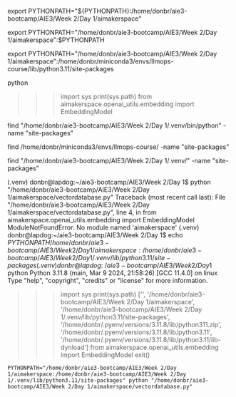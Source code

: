 export PYTHONPATH="${PYTHONPATH}:/home/donbr/aie3-bootcamp/AIE3/Week 2/Day 1/aimakerspace"


export PYTHONPATH="/home/donbr/aie3-bootcamp/AIE3/Week 2/Day 1/aimakerspace":$PYTHONPATH


export PYTHONPATH="/home/donbr/aie3-bootcamp/AIE3/Week 2/Day 1/aimakerspace":/home/donbr/miniconda3/envs/llmops-course/lib/python3.11/site-packages


python
>>> import sys
>>> print(sys.path)
>>> from aimakerspace.openai_utils.embedding import EmbeddingModel

find "/home/donbr/aie3-bootcamp/AIE3/Week 2/Day 1/.venv/bin/python" -name "site-packages"

find /home/donbr/miniconda3/envs/llmops-course/ -name "site-packages"

find "/home/donbr/aie3-bootcamp/AIE3/Week 2/Day 1/.venv/" -name "site-packages"


(.venv) donbr@lapdog:~/aie3-bootcamp/AIE3/Week 2/Day 1$ python "/home/donbr/aie3-bootcamp/AIE3/Week 2/Day 1/aimakerspace/vectordatabase.py"
Traceback (most recent call last):
  File "/home/donbr/aie3-bootcamp/AIE3/Week 2/Day 1/aimakerspace/vectordatabase.py", line 4, in <module>
    from aimakerspace.openai_utils.embedding import EmbeddingModel
ModuleNotFoundError: No module named 'aimakerspace'
(.venv) donbr@lapdog:~/aie3-bootcamp/AIE3/Week 2/Day 1$ echo $PYTHONPATH
/home/donbr/aie3-bootcamp/AIE3/Week 2/Day 1/aimakerspace:/home/donbr/aie3-bootcamp/AIE3/Week 2/Day 1/.venv/lib/python3.11/site-packages
(.venv) donbr@lapdog:~/aie3-bootcamp/AIE3/Week 2/Day 1$ python
Python 3.11.8 (main, Mar  9 2024, 21:58:26) [GCC 11.4.0] on linux
Type "help", "copyright", "credits" or "license" for more information.
>>> import sys
>>> print(sys.path)
['', '/home/donbr/aie3-bootcamp/AIE3/Week 2/Day 1/aimakerspace', '/home/donbr/aie3-bootcamp/AIE3/Week 2/Day 1/.venv/lib/python3.11/site-packages', '/home/donbr/.pyenv/versions/3.11.8/lib/python311.zip', '/home/donbr/.pyenv/versions/3.11.8/lib/python3.11', '/home/donbr/.pyenv/versions/3.11.8/lib/python3.11/lib-dynload']
>>> from aimakerspace.openai_utils.embedding import EmbeddingModel
>>> exit()

    PYTHONPATH="/home/donbr/aie3-bootcamp/AIE3/Week 2/Day 1/aimakerspace:/home/donbr/aie3-bootcamp/AIE3/Week 2/Day 1/.venv/lib/python3.11/site-packages" python "/home/donbr/aie3-bootcamp/AIE3/Week 2/Day 1/aimakerspace/vectordatabase.py"
